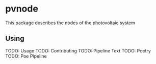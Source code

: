 # pvnode

This package describes the nodes of the photovoltaic system

## Using

TODO: Usage
TODO: Contributing
TODO: Pipeline Text
TODO: Poetry
TODO: Poe Pipeline